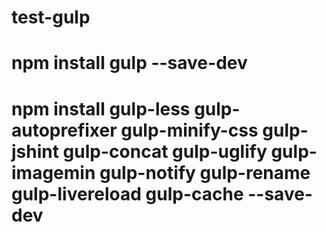 # test-gulp
# npm install gulp --save-dev
# npm install gulp-less gulp-autoprefixer gulp-minify-css gulp-jshint gulp-concat gulp-uglify gulp-imagemin gulp-notify gulp-rename gulp-livereload gulp-cache --save-dev
